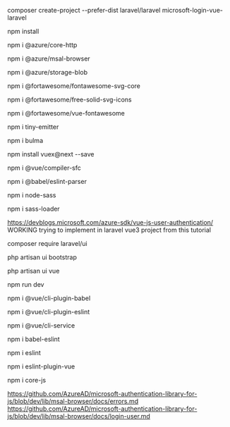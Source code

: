 composer create-project --prefer-dist laravel/laravel microsoft-login-vue-laravel

npm install

npm i @azure/core-http

npm i @azure/msal-browser

npm i @azure/storage-blob

npm i @fortawesome/fontawesome-svg-core

npm i @fortawesome/free-solid-svg-icons

npm i @fortawesome/vue-fontawesome

npm i tiny-emitter

npm i bulma

npm install vuex@next --save

npm i @vue/compiler-sfc

npm i @babel/eslint-parser

npm i node-sass

npm i sass-loader

https://devblogs.microsoft.com/azure-sdk/vue-js-user-authentication/ WORKING
trying to implement in laravel vue3 project from this tutorial

composer require laravel/ui

php artisan ui bootstrap

php artisan ui vue

npm run dev

npm i @vue/cli-plugin-babel

npm i @vue/cli-plugin-eslint

npm i @vue/cli-service

npm i babel-eslint

npm i eslint

npm i eslint-plugin-vue

npm i core-js

https://github.com/AzureAD/microsoft-authentication-library-for-js/blob/dev/lib/msal-browser/docs/errors.md
https://github.com/AzureAD/microsoft-authentication-library-for-js/blob/dev/lib/msal-browser/docs/login-user.md
